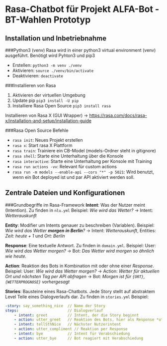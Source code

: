 # Rasa-Chatbot für Projekt ALFA-Bot - BT-Wahlen Prototyp

## Installation und Inbetriebnahme
###Python3 (venv)
Rasa wird in einer python3 virtual environment (venv) ausgeführt. Benötigt wird Pyhton3 und pip3
* Erstellen: `python3 -m venv ./venv`
* Aktivieren: `source ./venv/bin/activate`
* Deaktivieren: `deactivate`

###Installieren von Rasa
1. Aktivieren der virtuellen Umgebung
2. Update pip `pip3 install -U pip`
3. Installiere Rasa Open Source `pip3 install rasa`

Installieren von Rasa X (GUI Wrapper) -> https://rasa.com/docs/rasa-x/installation-and-setup/installation-guide

###Rasa Open Source Befehle

* `rasa init`: Neues Projekt erstellen
* `rasa x`: Start rasa X Plattform
* `rasa train`: Trainiere ein CB-Model (models-Ordner steht in gitignore)
* `rasa shell`: Starte eine Unterhaltung über die Konsole
* `rasa interactive`: Starte eine Unterhaltung per Konsole mit Training
* `rasa run actions -vv`: Relevant für custom actions
* `rasa run -m models --enable-api --cors "*" -p 5021`: Wird benutzt, wenn ein Bot deployed ist und par API aktiviert werden soll.

## Zentrale Dateien und Konfigurationen

###Grundbegriffe im Rasa-Framework
**Intent**: Was der Nutzer meint (Intention). Zu finden in `nlu.yml` Beispiel: *Wie wird das Wetter?* -> Intent: *Wetterauskunft*

**Entity**: Modifier um Intents genauer zu beschreiben (Variablen). Beispiel: *Wie wird das Wetter **morgen** **in Berlin**?* -> Intent: *Wetterauskunft*, Entities: *Zeit: heute + 1* und *Ort: Berlin* 

**Response**: Eine textuelle Antwort. Zu finden in `domain.yml`. Beispiel: User: *Wie wird das Wetter morgen?* -> Bot: *Das Wetter wird morgen so ähnlich wie heute.*

**Action**: Reaktion des Bots in Kombination mit oder ohne einer *Response*. Beispiel: User: *Wie wird das Wetter morgen?* -> Action: *Wetter für aktuellen Ort und nächsten Tag per API abfragen* -> Bot: *Morgen ist für `{ORT}`, `{WETTERPROGNOSE}` vorhergesagt*

**Stories**: Bausteine eines Rasa-Chatbots. Jede Story stellt auf abstraktem Level Teile eines Dialogverlaufs dar. Zu finden in `stories.yml` Beispiel:

```yaml
-story: say_something_nice  // Name der Story
steps:                      // Dialogverlauf
    - intent: greet         // Intent, der die Story beginnt
    - action: utter_greet   // Reaktion des Bots, hier als Response *utter_greet* (s. domain.yml)
    - intent: tellSthNice   // Nächster Nutzerintent
    - action: utter_compliment // Reaktion per Response
    - intent: bye           // Intent für Verabschiedung
    - action: utter_bye     // Bot reagiert mit Verabschiedung
```
